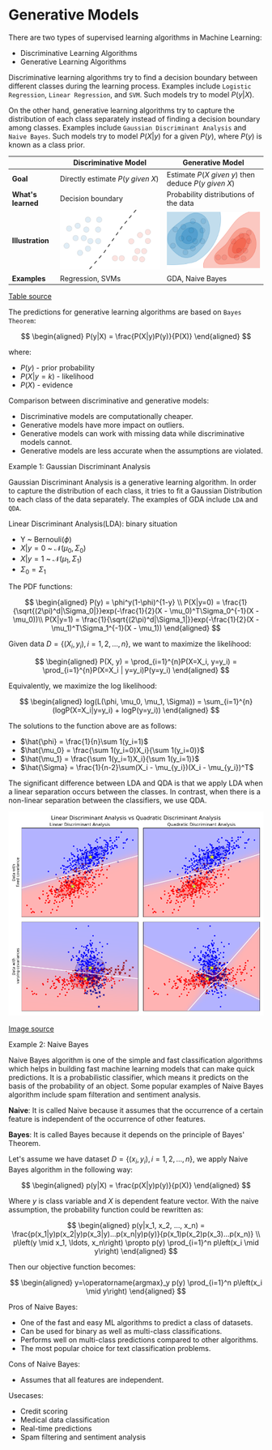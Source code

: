 # Generative Models

There are two types of supervised learning algorithms in Machine Learning:

* Discriminative Learning Algorithms
* Generative Learning Algorithms

Discriminative learning algorithms try to find a decision boundary between different classes during the learning process. Examples include `Logistic Regression`, `Linear Regression`, and `SVM`. Such models try to model $P(y|X)$.

On the other hand, generative learning algorithms try to capture the distribution of each class separately instead of finding a decision boundary among classes. Examples include `Gaussian Discriminant Analysis` and `Naive Bayes`. Such models try to model $P(X|y)$ for a given $P(y)$, where $P(y)$ is known as a class prior.


| |**Discriminative Model**| **Generative Model**|
|- | - | - |
|**Goal**| Directly estimate $P(y\ given\ X)$|Estimate $P(X\ given\ y)$ then deduce $P(y\ given\ X)$|
|**What's learned**|Decision boundary|Probability distributions of the data|
|**Illustration**|![image](Images/discriminative-model.png)|![image](Images/generative-model.png)|
|**Examples**| Regression, SVMs|GDA, Naive Bayes|

[Table source](https://stanford.edu/~shervine/teaching/cs-229/cheatsheet-supervised-learning)

The predictions for generative learning algorithms are based on `Bayes Theorem`:

$$
\begin{aligned}
P(y|X) = \frac{P(X|y)P(y)}{P(X)}
\end{aligned}
$$

where:

* $P(y)$ - prior probability
* $P(X|y=k)$ - likelihood
* $P(X)$ - evidence

Comparison between discriminative and generative models:

* Discriminative models are computationally cheaper.
* Generative models have more impact on outliers.
* Generative models can work with missing data while discriminative models cannot.
* Generative models are less accurate when the assumptions are violated.


Example 1: Gaussian Discriminant Analysis

Gaussian Discriminant Analysis is a generative learning algorithm. In order to capture the distribution of each class, it tries to fit a Gaussian Distribution to each class of the data separately. The examples of GDA include `LDA` and `QDA`.

Linear Discriminant Analysis(LDA): binary situation

* Y ~ Bernouli($\phi$) 
* $X|y=0$ ~ $\mathcal{N}(\mu_0, \Sigma_0)$
* $X|y=1$ ~ $\mathcal{N}(\mu_1, \Sigma_1)$
* $\Sigma_0 = \Sigma_1$
  
The PDF functions:

$$
\begin{aligned}
P(y) = \phi^y(1-\phi)^{1-y} \\
P(X|y=0) = \frac{1}{\sqrt{(2\pi)^d|\Sigma_0|}}exp(-\frac{1}{2}(X - \mu_0)^T\Sigma_0^{-1}(X - \mu_0))\\
P(X|y=1) = \frac{1}{\sqrt{(2\pi)^d|\Sigma_1|}}exp(-\frac{1}{2}(X - \mu_1)^T\Sigma_1^{-1}(X - \mu_1))
\end{aligned}
$$

Given data $D = \{(X_i, y_i), i=1,2,...,n\}$, we want to maximize the likelihood:

$$
\begin{aligned}
P(X, y) = \prod_{i=1}^{n}P(X=X_i, y=y_i) = \prod_{i=1}^{n}P(X=X_i | y=y_i)P(y=y_i)
\end{aligned}
$$

Equivalently, we maximize the log likelihood:

$$
\begin{aligned}
log(L(\phi, \mu_0, \mu_1, \Sigma)) = \sum_{i=1}^{n}(logP(X=X_i|y=y_i) + logP(y=y_i))
\end{aligned}
$$

The solutions to the function above are as follows:

* $\hat{\phi} = \frac{1}{n}\sum 1(y_i=1)$
* $\hat{\mu_0} = \frac{\sum 1(y_i=0)X_i}{\sum 1(y_i=0)}$
* $\hat{\mu_1} = \frac{\sum 1(y_i=1)X_i}{\sum 1(y_i=1)}$
* $\hat{\Sigma} = \frac{1}{n-2}\sum(X_i - \mu_{y_i})(X_i - \mu_{y_i})^T$

The significant difference between LDA and QDA is that we apply LDA when a linear separation occurs between the classes. In contrast, when there is a non-linear separation between the classifiers, we use QDA.

![image](Images/gaussian-discriminant-analysis-4-1640596645.png)

[Image source](https://scikit-learn.org/stable/_images/sphx_glr_plot_lda_qda_001.png)

Example 2: Naive Bayes

Naive Bayes algorithm is one of the simple and fast classification algorithms which helps in building fast machine learning models that can make quick predictions. It is a probabilistic classifier, which means it predicts on the basis of the probability of an object. Some popular examples of Naive Bayes algorithm include spam filteration and sentiment analysis.

**Naive**: It is called Naive because it assumes that the occurrence of a certain feature is independent of the occurrence of other features.

**Bayes**: It is called Bayes because it depends on the principle of Bayes' Theorem.

Let's assume we have dataset $D=\{(x_i, y_i), i=1,2,...,n\}$, we apply Naive Bayes algorithm in the following way:

$$
\begin{aligned}
p(y|X) = \frac{p(X|y)p(y)}{p(X)}
\end{aligned}
$$

Where $y$ is class variable and $X$ is dependent feature vector. With the naive assumption, the probability function could be rewritten as:

$$
\begin{aligned}
p(y|x_1, x_2, ..., x_n) = \frac{p(x_1|y)p(x_2|y)p(x_3|y)...p(x_n|y)p(y)}{p(x_1)p(x_2)p(x_3)...p(x_n)}
\\
p\left(y \mid x_1, \ldots, x_n\right) \propto p(y) \prod_{i=1}^n p\left(x_i \mid y\right)
\end{aligned}
$$

Then our objective function becomes:

$$
\begin{aligned}
y=\operatorname{argmax}_y p(y) \prod_{i=1}^n p\left(x_i \mid y\right)
\end{aligned}
$$

Pros of Naive Bayes:

* One of the fast and easy ML algorithms to predict a class of datasets.
* Can be used for binary as well as multi-class classifications.
* Performs well on multi-class predictions compared to other algorithms.
* The most popular choice for text classification problems.

Cons of Naive Bayes:

* Assumes that all features are independent.

Usecases:

* Credit scoring
* Medical data classification
* Real-time predictions
* Spam filtering and sentiment analysis